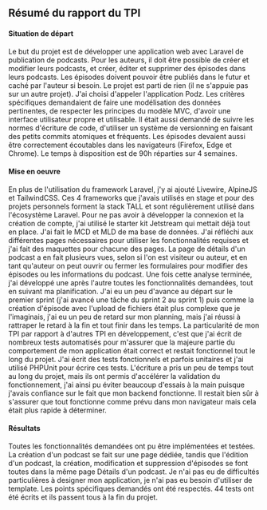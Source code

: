 ## Résumé du rapport du TPI
#### Situation de départ
Le but du projet est de développer une application web avec Laravel de publication de podcasts. Pour les auteurs, il doit être possible de créer et modifier leurs podcasts, et créer, éditer et supprimer des épisodes dans leurs podcasts. Les épisodes doivent pouvoir être publiés dans le futur et caché par l'auteur si besoin. Le projet est parti de rien (il ne s'appuie pas sur un autre projet). J'ai choisi d'appeler l'application Podz. Les critères spécifiques demandaient de faire une modélisation des données pertinentes, de respecter les principes du modèle MVC, d'avoir une interface utilisateur propre et utilisable. Il était aussi demandé de suivre les normes d'écriture de code, d'utiliser un système de versionning en faisant des petits commits atomiques et fréquents. Les épisodes devaient aussi être correctement écoutables dans les navigateurs (Firefox, Edge et Chrome). Le temps à disposition est de 90h réparties sur 4 semaines.

#### Mise en oeuvre
En plus de l'utilisation du framework Laravel, j'y ai ajouté Livewire, AlpineJS et TailwindCSS. Ces 4 frameworks que j'avais utilisés en stage et pour des projets personnels forment la stack TALL et sont régulièrement utilisé dans l'écosystème Laravel. Pour ne pas avoir à développer la connexion et la création de compte, j'ai utilisé le starter kit Jetstream qui mettait déjà tout en place. J'ai fait le MCD et MLD de ma base de données. J'ai réfléchi aux différentes pages nécessaires pour utiliser les fonctionnalités requises et j'ai fait des maquettes pour chacune des pages. La page de détails d'un podcast a en fait plusieurs vues, selon si l'on est visiteur ou auteur, et en tant qu'auteur on peut ouvrir ou fermer les formulaires pour modifier des épisodes ou les informations du podcast. Une fois cette analyse terminée, j'ai développé une après l'autre toutes les fonctionnalités demandées, tout en suivant ma planification. J'ai eu un peu d'avance au départ sur le premier sprint (j'ai avancé une tâche du sprint 2 au sprint 1) puis comme la création d'épisode avec l'upload de fichiers était plus complexe que je l'imaginais, j'ai eu un peu de retard sur mon planning, mais j'ai réussi à rattraper le retard à la fin et tout finir dans les temps. La particularité de mon TPI par rapport à d'autres TPI en développement, c'est que j'ai écrit de nombreux tests automatisés pour m'assurer que la majeure partie du comportement de mon application était correct et restait fonctionnel tout le long du projet. J'ai écrit des tests fonctionnels et parfois unitaires et j'ai utilisé PHPUnit pour écrire ces tests. L'écriture a pris un peu de temps tout au long du projet, mais ils ont permis d'accélérer la validation du fonctionnement, j'ai ainsi pu éviter beaucoup d'essais à la main puisque j'avais confiance sur le fait que mon backend fonctionne. Il restait bien sûr à s'assurer que tout fonctionne comme prévu dans mon navigateur mais cela était plus rapide à déterminer.

#### Résultats
Toutes les fonctionnalités demandées ont pu être implémentées et testées. La création d'un podcast se fait sur une page dédiée, tandis que l'édition d'un podcast, la création, modification et suppression d'épisodes se font toutes dans la même page Détails d'un podcast. Je n'ai pas eu de difficultés particulières à designer mon application, je n'ai pas eu besoin d'utiliser de template. Les points spécifiques demandés ont été respectés. 44 tests ont été écrits et ils passent tous à la fin du projet.